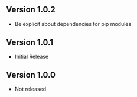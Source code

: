 ## Version 1.0.2

* Be explicit about dependencies for pip modules

## Version 1.0.1

* Initial Release

## Version 1.0.0

* Not released
